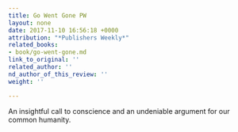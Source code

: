 ```yaml
---
title: Go Went Gone PW
layout: none
date: 2017-11-10 16:56:18 +0000
attribution: "*Publishers Weekly*"
related_books:
- book/go-went-gone.md
link_to_original: ''
related_author: ''
nd_author_of_this_review: ''
weight: ''

---
```

An insightful call to conscience and an undeniable argument for our common humanity.